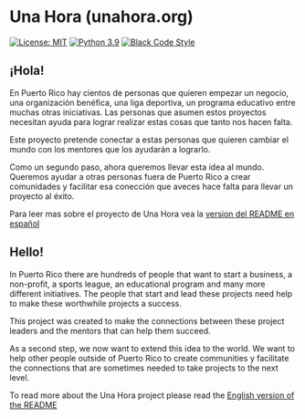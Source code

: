 # Una Hora (unahora.org)

[![License: MIT](https://img.shields.io/badge/License-MIT-yellow.svg)](https://opensource.org/licenses/MIT)
[![Python 3.9](https://img.shields.io/badge/python-3.9-blue.svg)](https://www.python.org/downloads/release/python-397/)
[![Black Code Style](https://img.shields.io/badge/code%20style-black-000000.svg)](https://github.com/python/black)

## ¡Hola!

En Puerto Rico hay cientos de personas que quieren empezar un negocio, una organización benéfica, una liga deportiva, un programa educativo entre muchas otras iniciativas. Las personas que asumen estos proyectos necesitan ayuda para lograr realizar estas cosas que tanto nos hacen falta.

Este proyecto pretende conectar a estas personas que quieren cambiar el mundo con los mentores que los ayudarán a lograrlo.

Como un segundo paso, ahora queremos llevar esta idea al mundo. Queremos ayudar a otras personas fuera de Puerto Rico a crear comunidades y facilitar esa conección que aveces hace falta para llevar un proyecto al éxito.

Para leer mas sobre el proyecto de Una Hora vea la [version del README en español](docs/es/README-devs.md)

## Hello!

In Puerto Rico there are hundreds of people that want to start a business, a non-profit, a sports league, an educational program and many more different initiatives. The people that start and lead these projects need help to make these worthwhile projects a success.

This project was created to make the connections between these project leaders and the mentors that can help them succeed.

As a second step, we now want to extend this idea to the world. We want to help other people outside of Puerto Rico to create communities y facilitate the connections that are sometimes needed to take projects to the next level.

To read more about the Una Hora project please read the [English version of the README](docs/en/README-devs.md)
